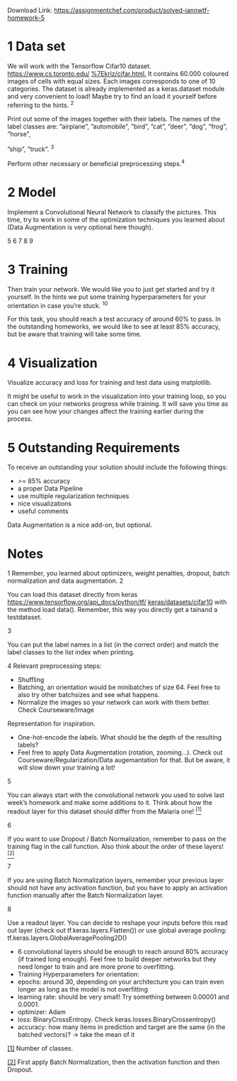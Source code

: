 Download Link: https://assignmentchef.com/product/solved-iannwtf-homework-5
<br>
<h1>1      Data set</h1>

We will work with the Tensorflow Cifar10 dataset. <a href="https://www.cs.toronto.edu/%7Ekriz/cifar.html">https://www.cs.toronto.edu/ </a><a href="https://www.cs.toronto.edu/%7Ekriz/cifar.html">%7Ekriz/cifar.html</a><a href="https://www.cs.toronto.edu/%7Ekriz/cifar.html">.</a> It contains 60.000 coloured images of cells with equal sizes. Each images corresponds to one of 10 categories. The dataset is already implemented as a keras.dataset module and very convenient to load! Maybe try to find an load it yourself before referring to the hints. <sup>2</sup>

Print out some of the images together with their labels. The names of the label classes are: ”airplane”, ”automobile”, ”bird”, ”cat”, ”deer”, ”dog”, ”frog”, ”horse”,

”ship”, ”truck”. <sup>3</sup>

Perform other necessary or beneficial preprocessing steps.<sup>4</sup>

<h1>2      Model</h1>

Implement a Convolutional Neural Network to classify the pictures. This time, try to work in some of the optimization techniques you learned about (Data Augmentation is very optional here though).

5 6 7 8 9

<h1>3      Training</h1>

Then train your network. We would like you to just get started and try it yourself. In the hints we put some training hyperparameters for your orientation in case you’re stuck. <sup>10</sup>

For this task, you should reach a test accuracy of around 60% to pass. In the outstanding homeworks, we would like to see at least 85% accuracy, but be aware that training will take some time.

<h1>4      Visualization</h1>

Visualize accuracy and loss for training and test data using matplotlib.

It might be useful to work in the visualization into your training loop, so you can check on your networks progress while training. It will save you time as you can see how your changes affect the training earlier during the process.

<h1>5      Outstanding Requirements</h1>

To receive an outstanding your solution should include the following things:

<ul>

 <li><em>&gt;</em>= 85% accuracy</li>

 <li>a proper Data Pipeline</li>

 <li>use multiple regularization techniques</li>

 <li>nice visualizations</li>

 <li>useful comments</li>

</ul>

Data Augmentation is a nice add-on, but optional.

<h1>Notes</h1>

1 Remember, you learned about optimizers, weight penalties, dropout, batch normalization and data augmentation. 2

You can load this dataset directly from keras <a href="https://www.tensorflow.org/api_docs/python/tf/keras/datasets/cifar10">https://www.tensorflow.org/api_docs/python/tf/ </a><a href="https://www.tensorflow.org/api_docs/python/tf/keras/datasets/cifar10">keras/datasets/cifar10</a> with the method load data(). Remember, this way you directly get a tainand a testdataset.

3

You can put the label names in a list (in the correct order) and match the label classes to the list index when printing.

4 Relevant preprocessing steps:

<ul>

 <li>Shuffling</li>

 <li>Batching, an orientation would be minibatches of size 64. Feel free to also try other batchsizes and see what happens.</li>

 <li>Normalize the images so your network can work with them better. Check Courseware/Image</li>

</ul>

Representation for inspiration.

<ul>

 <li>One-hot-encode the labels. What should be the depth of the resulting labels?</li>

 <li>Feel free to apply Data Augmentation (rotation, zooming…). Check out Courseware/Regularization/Data augemantation for that. But be aware, it will slow down your training a lot!</li>

</ul>

5

You can always start with the convolutional network you used to solve last week’s homework and make some additions to it. Think about how the readout layer for this dataset should differ from the Malaria one! <a href="#_ftn1" name="_ftnref1"><sup>[1]</sup></a>

6

If you want to use Dropout / Batch Normalization, remember to pass on the training flag in the call function. Also think about the order of these layers! <a href="#_ftn2" name="_ftnref2"><sup>[2]</sup></a>

7

If you are using Batch Normalization layers, remember your previous layer should not have any activation function, but you have to apply an activation function manually after the Batch Normalization layer.

8

Use a readout layer. You can decide to reshape your inputs before this read out layer (check out tf.keras.layers.Flatten()) or use global average pooling: tf.keras.layers.GlobalAveragePooling2D()

<ul>

 <li>6 convolutional layers should be enough to reach around 80% accuracy (if trained long enough). Feel free to build deeper networks but they need longer to train and are more prone to overfitting.</li>

 <li>Training Hyperparameters for orientation:</li>

 <li>epochs: around 30, depending on your architecture you can train even longer as long as the model is not overfitting</li>

 <li>learning rate: should be very small! Try something between 0.00001 and 0.0001.</li>

 <li>optimizer: Adam</li>

 <li>loss: BinaryCrossEntropy. Check keras.losses.BinaryCrossentropy()</li>

 <li>accuracy: how many items in prediction and target are the same (in the batched vectors)? → take the mean of it</li>

</ul>

<a href="#_ftnref1" name="_ftn1">[1]</a> Number of classes.

<a href="#_ftnref2" name="_ftn2">[2]</a> First apply Batch Normalization, then the activation function and then Dropout.